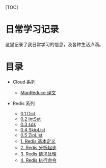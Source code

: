 [TOC]

# 日常学习记录
这里记录了我日常学习的信息，及各种生活点滴。

# 目录

- Cloud 系列

  - [MapReduce 译文](./cloud/mapreduce_note.html)

- Redis 系列

  - [0.1 Dict](./redis/0.1+dict.html)
  - [0,2 IntSet](./redis/0.2+intset.html)
  - [0.3 sds](./redis/0.3+sds.html)
  - [0.4 SkipList](./redis/0.4+skiplist.html)
  - [0.5 ZipLIst](./redis/0.5+ziplist.html)
  - [1. Redis 基本定义](./redis/1.+Redis+基本定义.html)
  - [2. Redis 分析起步](./redis/2.+Redis+分析起步.html)
  - [3. Redis 请求处理](./redis/3.+Redis+请求处理.html)
  - [4. Redis 执行命令](./redis/4.+Redis+执行命令.html)

